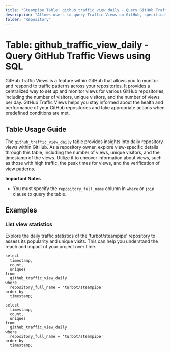 ```yaml
---
title: "Steampipe Table: github_traffic_view_daily - Query GitHub Traffic Views using SQL"
description: "Allows users to query Traffic Views on GitHub, specifically the daily view count, providing insights into repository traffic patterns and potential anomalies."
folder: "Repository"
---
```


# Table: github_traffic_view_daily - Query GitHub Traffic Views using SQL

GitHub Traffic Views is a feature within GitHub that allows you to monitor and respond to traffic patterns across your repositories. It provides a centralized way to set up and monitor views for various GitHub repositories, including the number of visitors, unique visitors, and the number of views per day. GitHub Traffic Views helps you stay informed about the health and performance of your GitHub repositories and take appropriate actions when predefined conditions are met.

## Table Usage Guide

The `github_traffic_view_daily` table provides insights into daily repository views within GitHub. As a repository owner, explore view-specific details through this table, including the number of views, unique visitors, and the timestamp of the views. Utilize it to uncover information about views, such as those with high traffic, the peak times for views, and the verification of view patterns.

**Important Notes**
- You must specify the `repository_full_name` column in `where` or `join` clause to query the table.

## Examples

### List view statistics
Explore the daily traffic statistics of the 'turbot/steampipe' repository to assess its popularity and unique visits. This can help you understand the reach and impact of your project over time.

```sql+postgres
select
  timestamp,
  count,
  uniques
from
  github_traffic_view_daily
where
  repository_full_name = 'turbot/steampipe'
order by
  timestamp;
```

```sql+sqlite
select
  timestamp,
  count,
  uniques
from
  github_traffic_view_daily
where
  repository_full_name = 'turbot/steampipe'
order by
  timestamp;
```